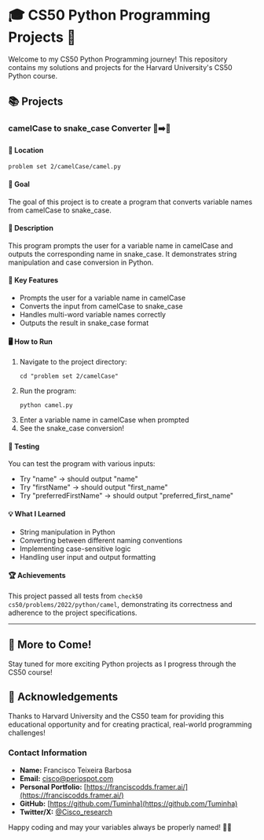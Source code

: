 # 🎓 CS50 Python Programming Projects 🐍

Welcome to my CS50 Python Programming journey! This repository contains my solutions and projects for the Harvard University's CS50 Python course.

## 📚 Projects

### camelCase to snake_case Converter 🐫➡️🐍

#### 📂 Location
`problem set 2/camelCase/camel.py`

#### 🎯 Goal
The goal of this project is to create a program that converts variable names from camelCase to snake_case.

#### 📝 Description
This program prompts the user for a variable name in camelCase and outputs the corresponding name in snake_case. It demonstrates string manipulation and case conversion in Python.

#### 🔑 Key Features
- Prompts the user for a variable name in camelCase
- Converts the input from camelCase to snake_case
- Handles multi-word variable names correctly
- Outputs the result in snake_case format

#### 🖥️ How to Run
1. Navigate to the project directory:
   ```
   cd "problem set 2/camelCase"
   ```
2. Run the program:
   ```
   python camel.py
   ```
3. Enter a variable name in camelCase when prompted
4. See the snake_case conversion!

#### 🧪 Testing
You can test the program with various inputs:
- Try "name" → should output "name"
- Try "firstName" → should output "first_name"
- Try "preferredFirstName" → should output "preferred_first_name"

#### 💡 What I Learned
- String manipulation in Python
- Converting between different naming conventions
- Implementing case-sensitive logic
- Handling user input and output formatting

#### 🏆 Achievements
This project passed all tests from `check50 cs50/problems/2022/python/camel`, demonstrating its correctness and adherence to the project specifications.

---

## 🚀 More to Come!
Stay tuned for more exciting Python projects as I progress through the CS50 course!

## 🙏 Acknowledgements
Thanks to Harvard University and the CS50 team for providing this educational opportunity and for creating practical, real-world programming challenges!

### Contact Information

- **Name:** Francisco Teixeira Barbosa
- **Email:** cisco@periospot.com
- **Personal Portfolio:** [https://franciscodds.framer.ai/](https://franciscodds.framer.ai/)
- **GitHub:** [https://github.com/Tuminha](https://github.com/Tuminha)
- **Twitter/X:** [@Cisco_research](https://x.com/Cisco_research)

Happy coding and may your variables always be properly named! 🐍✨
